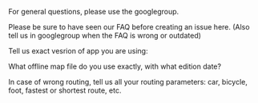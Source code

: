 For general questions, please use the googlegroup.

Please be sure to have seen our FAQ before creating an issue here. (Also tell us in googlegroup when the FAQ is wrong or outdated)

Tell us exact vesrion of app you are using:

What offline map file do you use exactly, with what edition date?

In case of wrong routing, tell us all your routing parameters: car, bicycle, foot, fastest or shortest route, etc.

